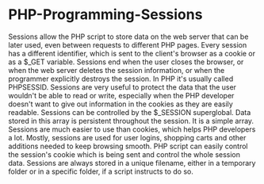 # PHP-Programming-Sessions
Sessions allow the PHP script to store data on the web server that can be later used, even between requests to different PHP pages. Every session has a different identifier, which is sent to the client's browser as a cookie or as a $_GET variable. Sessions end when the user closes the browser, or when the web server deletes the session information, or when the programmer explicitly destroys the session. In PHP it's usually called PHPSESSID. Sessions are very useful to protect the data that the user wouldn't be able to read or write, especially when the PHP developer doesn't want to give out information in the cookies as they are easily readable. Sessions can be controlled by the $_SESSION superglobal. Data stored in this array is persistent throughout the session. It is a simple array. Sessions are much easier to use than cookies, which helps PHP developers a lot. Mostly, sessions are used for user logins, shopping carts and other additions needed to keep browsing smooth. PHP script can easily control the session's cookie which is being sent and control the whole session data. Sessions are always stored in a unique filename, either in a temporary folder or in a specific folder, if a script instructs to do so.
